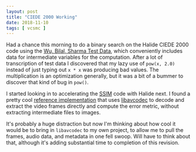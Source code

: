 ```yaml
---
layout: post
title: "CIEDE 2000 Working"
date: 2018-11-10
tags: [ vcsmc ]
---
```


Had a chance this morning to do a binary search on the Halide CIEDE 2000 code
using the
[Wu, Bilal, Sharma Test Data](https://pdfs.semanticscholar.org/969b/c38ea067dd22a47a44bcb59c23807037c8d8.pdf), which conveniently includes data for intermediate variables for the
computation. After a lot of transcription of test data I discovered that my lazy
use of `pow(x, 2.0)` instead of just typing out `x * x` was producing bad
values. The multiplication is an optimization generally, but it was a bit of
a bummer to discover that kind of bug in `pow()`.

I started looking in to accelerating the
[SSIM](https://en.wikipedia.org/wiki/Structural_similarity) code with Halide
next. I found a pretty cool
[reference implementation](http://qpsnr.youlink.org/) that uses
[libavcodec](https://github.com/FFmpeg/FFmpeg/tree/master/libavcodec) to decode
and extract the video frames directly and compute the error metric, without
extracting intermediate files to images.

It's probably a huge distraction but now I'm thinking about how cool it would
be to bring in `libavcodec` to my own project, to allow me to pull the frames,
audio data, and metadata in one fell swoop. Will have to think about that,
although it's adding substantial time to completion of this revision.

